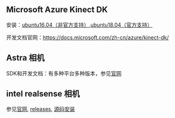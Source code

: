 ## Microsoft Azure Kinect DK
安装：[ubuntu16.04（非官方支持）](https://blog.csdn.net/denkywu/article/details/104652710),[ubuntu18.04（官方支持）](https://docs.microsoft.com/zh-cn/azure/kinect-dk/sensor-sdk-download)

开发文档官网：https://docs.microsoft.com/zh-cn/azure/kinect-dk/

## Astra 相机
SDK和开发文档：有多种平台多种版本，参见[官网](https://orbbec3d.com/develop/)

## intel realsense 相机  
参见[官网](https://github.com/IntelRealSense/librealsense), [releases](https://github.com/IntelRealSense/librealsense/releases),
[源码安装](https://github.com/IntelRealSense/librealsense/blob/master/doc/installation.md)